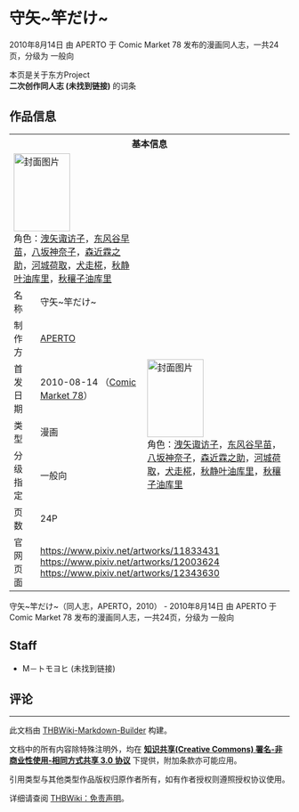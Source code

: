 # 守矢~竿だけ~

<!-- source html: G:\repos\THBWiki-Markdown-Builder\THBWikiMarkdown\Temp\main\6\61\ns0%3A%E5%AE%88%E7%9F%A2%7E%E7%AB%BF%E3%81%A0%E3%81%91%7E.html -->

2010年8月14日 由 APERTO 于 Comic Market 78 发布的漫画同人志，一共24页，分级为 一般向

本页是关于东方Project  
 **二次创作同人志 (未找到链接)** 的词条

## 作品信息

<table><tbody><tr><th colspan="3">基本信息</th></tr><tr><td class="cover-artwork-mobile" colspan="2"><a href="./文件-守矢~竿だけ~封面.jpg.md" class="image" title="封面图片"><img alt="封面图片" src="https://upload.thwiki.cc/thumb/9/97/%E5%AE%88%E7%9F%A2~%E7%AB%BF%E3%81%A0%E3%81%91~%E5%B0%81%E9%9D%A2.jpg/101px-%E5%AE%88%E7%9F%A2~%E7%AB%BF%E3%81%A0%E3%81%91~%E5%B0%81%E9%9D%A2.jpg" decoding="async" loading="lazy" width="101" height="140" srcset="https://upload.thwiki.cc/thumb/9/97/%E5%AE%88%E7%9F%A2~%E7%AB%BF%E3%81%A0%E3%81%91~%E5%B0%81%E9%9D%A2.jpg/151px-%E5%AE%88%E7%9F%A2~%E7%AB%BF%E3%81%A0%E3%81%91~%E5%B0%81%E9%9D%A2.jpg 1.5x, https://upload.thwiki.cc/thumb/9/97/%E5%AE%88%E7%9F%A2~%E7%AB%BF%E3%81%A0%E3%81%91~%E5%B0%81%E9%9D%A2.jpg/201px-%E5%AE%88%E7%9F%A2~%E7%AB%BF%E3%81%A0%E3%81%91~%E5%B0%81%E9%9D%A2.jpg 2x" data-file-width="719" data-file-height="1000"></a><div class="cover-char">角色：<a href="./洩矢诹访子.md" title="洩矢诹访子">洩矢诹访子</a>，<a href="./东风谷早苗.md" title="东风谷早苗">东风谷早苗</a>，<a href="./八坂神奈子.md" title="八坂神奈子">八坂神奈子</a>，<a href="./森近霖之助.md" title="森近霖之助">森近霖之助</a>，<a href="./河城荷取.md" title="河城荷取">河城荷取</a>，<a href="./犬走椛.md" title="犬走椛">犬走椛</a>，<a href="/%E9%A6%92%E9%A6%92%E6%9D%A5#秋静叶" title="馒馒来">秋静叶油库里</a>，<a href="/%E9%A6%92%E9%A6%92%E6%9D%A5#秋穰子" title="馒馒来">秋穰子油库里</a></div></td>
</tr><tr><td class="label">名称</td><td colspan="2"> 守矢~竿だけ~ </td></tr><tr><td class="label">制作方</td><td><a href="./APERTO.md" title="APERTO">APERTO</a></td><td class="cover-artwork" rowspan="5" style="min-width:140px;"><a href="./文件-守矢~竿だけ~封面.jpg.md" class="image" title="封面图片"><img alt="封面图片" src="https://upload.thwiki.cc/thumb/9/97/%E5%AE%88%E7%9F%A2~%E7%AB%BF%E3%81%A0%E3%81%91~%E5%B0%81%E9%9D%A2.jpg/101px-%E5%AE%88%E7%9F%A2~%E7%AB%BF%E3%81%A0%E3%81%91~%E5%B0%81%E9%9D%A2.jpg" decoding="async" loading="lazy" width="101" height="140" srcset="https://upload.thwiki.cc/thumb/9/97/%E5%AE%88%E7%9F%A2~%E7%AB%BF%E3%81%A0%E3%81%91~%E5%B0%81%E9%9D%A2.jpg/151px-%E5%AE%88%E7%9F%A2~%E7%AB%BF%E3%81%A0%E3%81%91~%E5%B0%81%E9%9D%A2.jpg 1.5x, https://upload.thwiki.cc/thumb/9/97/%E5%AE%88%E7%9F%A2~%E7%AB%BF%E3%81%A0%E3%81%91~%E5%B0%81%E9%9D%A2.jpg/201px-%E5%AE%88%E7%9F%A2~%E7%AB%BF%E3%81%A0%E3%81%91~%E5%B0%81%E9%9D%A2.jpg 2x" data-file-width="719" data-file-height="1000"></a><div class="cover-char">角色：<a href="./洩矢诹访子.md" title="洩矢诹访子">洩矢诹访子</a>，<a href="./东风谷早苗.md" title="东风谷早苗">东风谷早苗</a>，<a href="./八坂神奈子.md" title="八坂神奈子">八坂神奈子</a>，<a href="./森近霖之助.md" title="森近霖之助">森近霖之助</a>，<a href="./河城荷取.md" title="河城荷取">河城荷取</a>，<a href="./犬走椛.md" title="犬走椛">犬走椛</a>，<span class="smw-subobject-entity"><a href="/%E9%A6%92%E9%A6%92%E6%9D%A5#秋静叶" title="馒馒来">秋静叶油库里</a></span>，<span class="smw-subobject-entity"><a href="/%E9%A6%92%E9%A6%92%E6%9D%A5#秋穰子" title="馒馒来">秋穰子油库里</a></span></div></td>
</tr><tr><td class="label">首发日期</td><td>2010-08-14&#160;（<a href="/展会作品列表?e=Comic+Market%2378">Comic Market 78</a>）</td></tr><tr><td class="label">类型</td><td>漫画</td></tr><tr><td class="label">分级指定</td><td>一般向</td></tr><tr><td class="label">页数</td><td>24P</td></tr>
<tr><td class="label">官网页面</td><td colspan="2"><a rel="nofollow" class="external free" href="https://www.pixiv.net/artworks/11833431">https://www.pixiv.net/artworks/11833431</a><br><a rel="nofollow" class="external free" href="https://www.pixiv.net/artworks/12003624">https://www.pixiv.net/artworks/12003624</a><br><a rel="nofollow" class="external free" href="https://www.pixiv.net/artworks/12343630">https://www.pixiv.net/artworks/12343630</a></td></tr></tbody></table>

守矢~竿だけ~（同人志，APERTO，2010） - 2010年8月14日 由 APERTO 于 Comic Market 78 发布的漫画同人志，一共24页，分级为 一般向

## Staff
- M－トモヨヒ (未找到链接)


## 评论




---

此文档由 [THBWiki-Markdown-Builder](https://github.com/Delsin-Yu/THBWiki-Markdown-Builder) 构建。

文档中的所有内容除特殊注明外，均在 [**知识共享(Creative Commons) 署名-非商业性使用-相同方式共享 3.0 协议**](https://creativecommons.org/licenses/by-sa/3.0/deed.zh-hans) 下提供，附加条款亦可能应用。

引用类型与其他类型作品版权归原作者所有，如有作者授权则遵照授权协议使用。

详细请查阅 [THBWiki：免责声明](https://thbwiki.cc/THBWiki:%E5%85%8D%E8%B4%A3%E5%A3%B0%E6%98%8E)。

